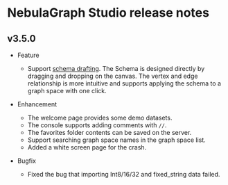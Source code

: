 # NebulaGraph Studio release notes

## v3.5.0

- Feature
  - Support [schema drafting](../../nebula-studio/quick-start/draft.md). The Schema is designed directly by dragging and dropping on the canvas. The vertex and edge relationship is more intuitive and supports applying the schema to a graph space with one click.

- Enhancement
  - The welcome page provides some demo datasets.
  - The console supports adding comments with `//`.
  - The favorites folder contents can be saved on the server.
  - Support searching graph space names in the graph space list.
  - Added a white screen page for the crash.

- Bugfix
  - Fixed the bug that importing Int8/16/32 and fixed_string data failed.